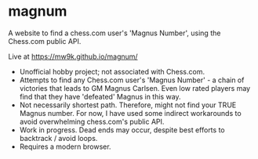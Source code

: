 # magnum
A website to find a chess.com user's 'Magnus Number', using the Chess.com public API.

Live at https://mw9k.github.io/magnum/

- Unofficial hobby project; not associated with Chess.com.
- Attempts to find any Chess.com user's 'Magnus Number' - a chain of victories that leads to GM Magnus Carlsen.
  Even low rated players may find that they have 'defeated' Magnus in this way.
- Not necessarily shortest path. Therefore, might not find your TRUE Magnus number.
  For now, I have used some indirect workarounds to avoid overwhelming chess.com's public API.
- Work in progress. Dead ends may occur, despite best efforts to backtrack / avoid loops.
- Requires a modern browser.

